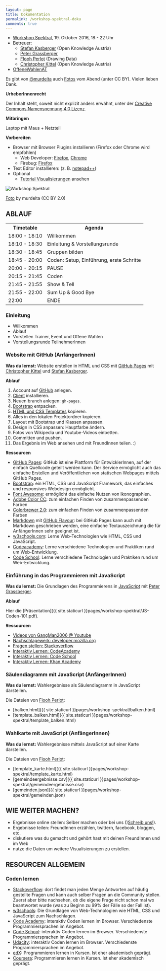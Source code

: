 ```yaml
---
layout: page
title: Dokumentation
permalink: /workshop-spektral-doku
comments: true
---
```


- [Workshop Spektral](/workshop-spektral), 19. Oktober 2016, 18 - 22 Uhr
- Betreuer:
  - [Stefan Kasberger](http://stefankasberger.at) (Open Knowledge Austria)
  - [Peter Grassberger](http://petergrassberger.com/)
  - [Flooh Perlot](http://drawingdata.net/) (Drawing Data)
  - [Christopher Kittel](http://christopherkittel.eu/) (Open Knowledge Austria)
- <a href="https://twitter.com/search?f=tweets&q=%23OffeneWahlenAT&src=typd" title="OffeneWahlenAT"><i class="fa fa-hashtag" aria-hidden="true"></i>OffeneWahlenAT</a>

Es gibt von [@murdelta](https://twitter.com/murdelta) auch [Fotos](https://www.flickr.com/photos/murdelta/sets/72157674468625782) vom Abend (unter CC BY). Vielen lieben Dank.

**UrheberInnenrecht**

Der Inhalt steht, soweit nicht explizit anders erwähnt, unter der [Creative Commons Namensnennung 4.0 Lizenz](https://creativecommons.org/licenses/by/4.0/).

**Mitbringen**

Laptop mit Maus + Netzteil

**Vorbereiten**

- Browser mit Browser Plugins installieren (Firefox oder Chrome wird empfohlen)
  - Web Developer: [Firefox](https://addons.mozilla.org/de/firefox/addon/web-developer/), [Chrome](https://chrome.google.com/webstore/detail/web-developer/bfbameneiokkgbdmiekhjnmfkcnldhhm)
  - Firebug: [Firefox](https://addons.mozilla.org/de/firefox/addon/firebug/)
- Text Editor installieren: (z. B. [notepad++](https://notepad-plus-plus.org/))
- Optional
  - [Tutorial Visualisierungen](/visualisierungen) ansehen

<img src="{{ site.staticurl }}pages/workshop-spektral/workshop-spektral.jpg" alt="Workshop Spektral">
<p><a href="https://www.flickr.com/photos/murdelta/30369387720/in/album-72157674468625782/" title="Foto">Foto</a> by murdelta (CC BY 2.0)</p>

## ABLAUF
<table class="table">
<tr>
 <th>Timetable</th>
 <th>Agenda</th>
</tr>
<tr>
 <td>18:00 - 18:10</td>
 <td>Willkommen</td>
</tr>
<tr>
 <td>18:10 - 18:30</td>
 <td>Einleitung & Vorstellungsrunde</td>
</tr>
<tr>
 <td>18:30 - 18:45</td>
 <td>Gruppen bilden</td>
</tr>
<tr>
 <td>18:45 - 20:00</td>
 <td>Coden: Setup, Einführung, erste Schritte</td>
</tr>
<tr>
 <td>20:00 - 20:15</td>
 <td>PAUSE</td>
</tr>
<tr>
 <td>20:15 - 21:45</td>
 <td>Coden</td>
</tr>
<tr>
 <td>21:45 - 21:55</td>
 <td>Show & Tell</td>
</tr>
<tr>
 <td>21:55 - 22:00</td>
 <td>Sum Up & Good Bye</td>
</tr>
<tr>
 <td>22:00</td>
 <td>ENDE</td>
</tr>
</table>

### Einleitung
- Willkommen
- Ablauf
- Vorstellen Trainer, Event und Offene Wahlen
- Vorstellungsrunde TeilnehmerInnen

### Website mit GitHub (AnfängerInnen)
**Was du lernst:** Website erstellen in HTML und CSS mit [GitHub Pages](https://pages.github.com/) mit [Christopher Kittel](http://christopherkittel.eu/) und [Stefan Kasberger](http://stefankasberger.at).

**Ablauf**

1. Account auf [GitHub](https://github.com) anlegen.
2. [Client](https://desktop.github.com/) installieren.
3. Neuen branch anlegen: `gh-pages`.
4. [Bootstrap](http://getbootstrap.com/getting-started/) entpacken.
5. [HTML und CSS Templates](https://github.com/twbs/bootstrap/tree/v4-dev/docs/examples/starter-template) kopieren.
6. Alles in den lokalen Projektordner kopieren.
7. Layout mit Bootstrap und Klassen anpassen.
8. Design in CSS anpassen: Hauptfarbe ändern.
9. Fotos von Wikipedia und Youtube-Videos einbetten.
10. Committen und pushen.
11. Das Ergebnis im Web ansehen und mit FreundInnen teilen. :)

**Ressourcen**

- [GitHub Pages](https://pages.github.com/): GitHub ist eine Plattform für EntwicklerInnen, auf der einfach Quellcode geteilt werden kann. Der Service ermöglicht auch das einfache Erstellen und Veröffentlichen von statischen Webpages mittels GitHub Pages.
- [Bootstrap](http://getbootstrap.com/): ein HTML, CSS und JavaScript Framework, das einfaches und responsives Webdesign ermöglicht.
- [Font Awesome](http://fontawesome.io/): ermöglicht das einfache Nutzen von Ikonographien.
- [Adobe Color CC](https://color.adobe.com/): zum einfachen Finden von zusammenpassenden Farben
- [Colorbrewer 2.0](http://colorbrewer2.org): zum einfachen Finden von zusammenpassenden Farben
- [Markdown](https://daringfireball.net/projects/markdown/) mit [GitHub Flavour](https://guides.github.com/features/mastering-markdown/): bei GitHub Pages kann auch mit Markdown geschrieben werden, eine einfache Textauszeichnung die für AnfängerInnen sehr geeignet ist.
- [w3schools.com](http://www.w3schools.com/): Lerne Web-Technologien wie HTML, CSS und JavaScript.
- [Codeacademy](https://www.codecademy.com/): Lerne verschiedene Technologien und Praktiken rund um Web-Entwicklung.
- [Code School](https://www.codeschool.com/): Lerne verschiedene Technologien und Praktiken rund um Web-Entwicklung.

### Einführung in das Programmieren mit JavaScript
**Was du lernst:** Die Grundlagen des Programmierens in [JavaScript](https://www.javascript.com/) mit [Peter Grassberger](http://petergrassberger.com/).

**Ablauf**

Hier die [Präsentation]({{ site.staticurl }}pages/workshop-spektral/JS-Coden-101.pdf).

**Ressourcen**

- [Videos von GangMan2006 @ Youtube](https://www.youtube.com/user/GangMan2006)
- [Nachschlagewerk: developer.mozilla.org](https://developer.mozilla.org)
- [Fragen stellen: Stackoverflow](https://stackoverflow.com)
- [Interaktiv Lernen: CodeAcademy](https://www.codecademy.com)
- [Interaktiv Lernen: Code School](https://www.codeschool.com/)
- [Interaktiv Lernen: Khan Academy](https://www.khanacademy.org/computing/computer-programming/programming)

### Säulendiagramm mit JavaScript (AnfängerInnen)
**Was du lernst:** Wahlergebnisse als Säulendiagramm in JavaScript darstellen.

Die Dateien von [Flooh Perlot](http://drawingdata.net/):

- [balken.html]({{ site.staticurl }}pages/workshop-spektral/balken.html)
- [template_balken.html]({{ site.staticurl }}pages/workshop-spektral/template_balken.html)

### Wahlkarte mit JavaScript (AnfängerInnen)
**Was du lernst:** Wahlergebnisse mittels JavaScript auf einer Karte darstellen.

Die Dateien von [Flooh Perlot](http://drawingdata.net/):

- [template_karte.html]({{ site.staticurl }}pages/workshop-spektral/template_karte.html)
- [gemeindeergebnisse.csv]({{ site.staticurl }}pages/workshop-spektral/gemeindeergebnisse.csv)
- [gemeinden.json]({{ site.staticurl }}pages/workshop-spektral/gemeinden.json)

## WIE WEITER MACHEN?
- Ergebnisse online stellen: Selber machen oder bei uns ()[Schreib uns!](/kontakt)).
- Ergebnisse teilen: FreundInnen erzählen, twittern, facebook, bloggen, etc.
- diskutiere was du gemacht und gehört hast mit deinen FreundInnen und im Web
- nutze die Daten um weitere Visualisierungen zu erstellen.

## RESOURCEN ALLGEMEIN

### Coden lernen
- [Stackoverflow](https://stackoverflow.com): dort findet man jeden Menge Antworten auf häufig gestellte Fragen und kann auch selber Fragen an die Community stellen. Zuerst aber bitte nachsehen, ob die eigene Frage nicht schon mal wo beantwortet wurde (was zu Beginn zu 99% der Fälle so der Fall ist).
- [w3schools](http://www.w3schools.com/): Die Grundlagen von Web-Technologien wie HTML, CSS und JavaScript zum Nachschlagen.
- [Code Academy](https://www.codecademy.com/): interaktiv Coden lernen im Browser. Verschiedenste Programmiersprachen im Angebot.
- [Code School](https://www.codeschool.com/): interaktiv Coden lernen im Browser. Verschiedenste Programmiersprachen im Angebot.
- [Udacity](https://www.udacity.com/courses#!/all): interaktiv Coden lernen im Browser. Verschiedenste Programmiersprachen im Angebot.
- [edX](https://www.edx.org/course-list/allschools/computer-science/allcourses): Programmieren lernen in Kursen. Ist eher akademisch geprägt.
- [Coursera](https://www.coursera.org/courses?orderby=upcoming&cats=cs-programming): Programmieren lernen in Kursen. Ist eher akademisch geprägt.
